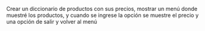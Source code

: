 Crear un diccionario de productos con sus precios, mostrar un menú donde muestré los productos, y cuando se ingrese la opción se muestre el precio y una opción de salir y volver al menú